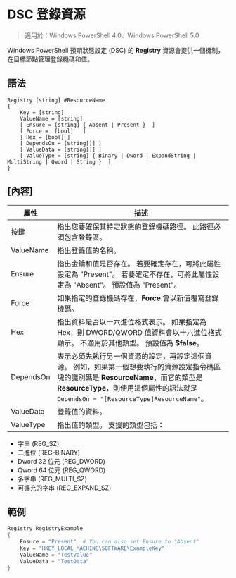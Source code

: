 # DSC 登錄資源

> 適用於：Windows PowerShell 4.0、Windows PowerShell 5.0

Windows PowerShell 預期狀態設定 (DSC) 的 **Registry** 資源會提供一個機制，在目標節點管理登錄機碼和值。

## 語法

```
Registry [string] #ResourceName
{
    Key = [string]
    ValueName = [string]
    [ Ensure = [string] { Absent | Present }  ]
    [ Force =  [bool]   ]
    [ Hex = [bool] ]
    [ DependsOn = [string[]] ]
    [ ValueData = [string[]] ]
    [ ValueType = [string] { Binary | Dword | ExpandString | MultiString | Qword | String }  ]
}
```

## [內容]
|  屬性  |  描述   | 
|---|---| 
| 按鍵| 指出您要確保其特定狀態的登錄機碼路徑。 此路徑必須包含登錄區。| 
| ValueName| 指出登錄值的名稱。| 
| Ensure| 指出金鑰和值是否存在。 若要確定存在，可將此屬性設定為 "Present"。 若要確定不存在，可將此屬性設定為 "Absent"。 預設值為 "Present"。| 
| Force| 如果指定的登錄機碼存在，__Force__ 會以新值覆寫登錄機碼。| 
| Hex| 指出資料是否以十六進位格式表示。 如果指定為 Hex，則 DWORD/QWORD 值資料會以十六進位格式顯示。 不適用於其他類型。 預設值為 __$false__。| 
| DependsOn| 表示必須先執行另一個資源的設定，再設定這個資源。 例如，如果第一個想要執行的資源設定指令碼區塊的識別碼是 __ResourceName__，而它的類型是 __ResourceType__，則使用這個屬性的語法就是 `DependsOn = "[ResourceType]ResourceName"`。| 
| ValueData| 登錄值的資料。| 
| ValueType| 指出值的類型。 支援的類型包括： 
<ul><li>字串 (REG_SZ)</li>


<li>二進位 (REG-BINARY)</li>


<li>Dword 32 位元 (REG_DWORD)</li>


<li>Qword 64 位元 (REG_QWORD)</li>


<li>多字串 (REG_MULTI_SZ)</li>


<li>可擴充的字串 (REG_EXPAND_SZ)</li></ul>

## 範例
```powershell
Registry RegistryExample
{
    Ensure = "Present"  # You can also set Ensure to "Absent"
    Key = "HKEY_LOCAL_MACHINE\SOFTWARE\ExampleKey"
    ValueName = "TestValue"
    ValueData = "TestData"
}
```



<!--HONumber=Feb16_HO4-->



